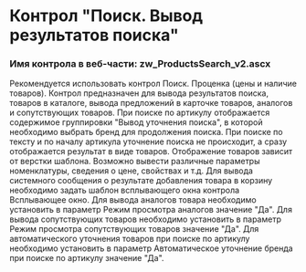 ﻿---
description: 2.4.9.2
---
# Контрол "Поиск. Вывод результатов поиска"
### Имя контрола в веб-части: zw_ProductsSearch_v2.ascx
Рекомендуется использовать контрол Поиск. Проценка (цены и наличие товаров). 
Контрол предназначен для вывода результатов поиска, товаров в каталоге, вывода предложений в карточке товаров, аналогов и сопутствующих товаров.
При поиске по артикулу отображается содержимое группировки "Вывод уточнения поиска", в которой необходимо выбрать бренд для продолжения поиска.
При поиске по тексту и по началу артикула уточнение поиска не происходит, а сразу отображается результат в виде товаров.
Отображение товаров зависит от верстки шаблона. Возможно вывести различные параметры номенклатуры, сведения о цене, свойствах и т.д. 
Для вывода системного сообщения о результате добавления товара в корзину необходимо задать шаблон всплывающего окна контрола Всплывающее окно.
Для вывода аналогов товара необходимо установить в параметр Режим просмотра аналогов значение "Да".
Для вывода сопутствующих товаров необходимо установить в параметр Режим просмотра сопутствующих товаров значение "Да".
Для автоматического уточнения товаров при поиске по артикулу необходимо установить в параметр Автоматическое уточнение бренда при поиске по артикулу значение "Да".
